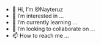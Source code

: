 - 👋 Hi, I’m @Nayteruz
- 👀 I’m interested in ...
- 🌱 I’m currently learning ...
- 💞️ I’m looking to collaborate on ...
- 📫 How to reach me ...

<!---
Nayteruz/Nayteruz is a ✨ special ✨ repository because its `README.md` (this file) appears on your GitHub profile.
You can click the Preview link to take a look at your changes.
--->

